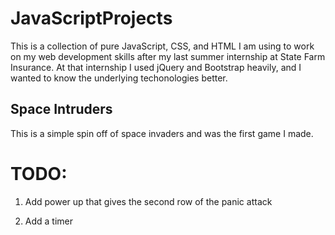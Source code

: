 # JavaScriptProjects

This is a collection of pure JavaScript, CSS, and HTML I am using to work on my web development skills after my last summer internship at State Farm Insurance. At that internship I used jQuery and Bootstrap heavily, and I wanted to know the underlying techonologies better.

## Space Intruders

This is a simple spin off of space invaders and was the first game I made.

# TODO:

1. Add power up that gives the second row of the panic attack

2. Add a timer
